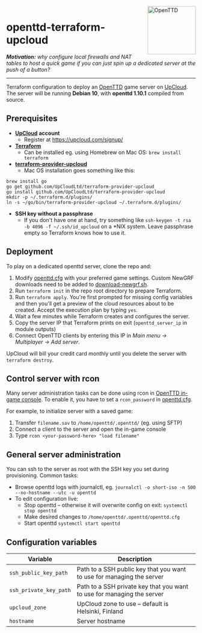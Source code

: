 <img src="https://raw.githubusercontent.com/OpenTTD/OpenTTD/1.9.3/media/openttd.256.png" alt="OpenTTD" width="128" align="right" />

# openttd-terraform-upcloud

***Motivation:*** *why configure local firewalls and NAT tables to host a quick game if you can just spin up a dedicated server at the push of a button?*

----

Terraform configuration to deploy an [OpenTTD](https://github.com/OpenTTD/OpenTTD) game server on [UpCloud](https://upcloud.com/). The server will be running **Debian 10**, with **openttd 1.10.1** compiled from source.

## Prerequisites

* **[UpCloud](https://upcloud.com/) account**
  * Register at https://upcloud.com/signup/
* **[Terraform](https://www.terraform.io/)**
  * Can be installed eg. using Homebrew on Mac OS: `brew install terraform`
* **[terraform-provider-upcloud](https://github.com/UpCloudLtd/terraform-provider-upcloud)**
  * Mac OS installation goes something like this:

```
brew install go
go get github.com/UpCloudLtd/terraform-provider-upcloud
go install github.com/UpCloudLtd/terraform-provider-upcloud
mkdir -p ~/.terraform.d/plugins/
ln -s ~/go/bin/terraform-provider-upcloud ~/.terraform.d/plugins/
```

* **SSH key without a passphrase**
  * If you don't have one at hand, try something like `ssh-keygen -t rsa -b 4096 -f ~/.ssh/id_upcloud` on a *NIX system. Leave passphrase empty so Terraform knows how to use it.

## Deployment

To play on a dedicated openttd server, clone the repo and:

1. Modify [openttd.cfg](openttd.cfg) with your preferred game settings. Custom NewGRF downloads need to be added to [download-newgrf.sh](download-newgrf.sh).
2. Run `terraform init` in the repo root directory to prepare Terraform.
3. Run `terraform apply`. You're first prompted for missing config variables and then you'll get a preview of the cloud resources about to be created. Accept the execution plan by typing `yes`.
4. Wait a few minutes while Terraform creates and configures the server.
5. Copy the server IP that Terraform prints on exit (`openttd_server_ip` in module outputs)
6. Connect OpenTTD clients by entering this IP in *Main menu → Multiplayer → Add server*.

UpCloud will bill your credit card monthly until you delete the server with `terraform destroy`.

## Control server with rcon

Many server administration tasks can be done using rcon in [OpenTTD in-game console](https://wiki.openttd.org/Console). To enable it, you have to set a `rcon_password` in [openttd.cfg](openttd.cfg).

For example, to initialize server with a saved game:

1. Transfer `filename.sav` to `/home/openttd/.openttd/` (eg. using SFTP)
2. Connect a client to the server and open the in-game console
3. Type `rcon <your-password-here> "load filename"`

## General server administration

You can ssh to the server as root with the SSH key you set during provisioning. Common tasks:

* Browse openttd logs with journalctl, eg. `journalctl -o short-iso -n 500 --no-hostname --utc -u openttd`
* To edit configuration live:
  * Stop openttd – otherwise it will overwrite config on exit: `systemctl stop openttd`
  * Make desired changes to `/home/openttd/.openttd/openttd.cfg`
  * Start openttd `systemctl start openttd`

## Configuration variables

| Variable               |  Description                                                           |
|------------------------|------------------------------------------------------------------------|
| `ssh_public_key_path`  | Path to a SSH public key that you want to use for managing the server  |
| `ssh_private_key_path` | Path to a SSH private key that you want to use for managing the server |
| `upcloud_zone`         | UpCloud zone to use – default is Helsinki, Finland                     |
| `hostname`             | Server hostname                                                        |

